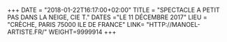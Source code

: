 +++
DATE = "2018-01-22T16:17:00+02:00"
TITLE = "SPECTACLE A PETIT PAS DANS LA NEIGE, CIE T."
DATES ="LE 11 DÉCEMBRE 2017"
LIEU = "CRÈCHE, PARIS 75000 ILE DE FRANCE"
LINK= "HTTP://MANOEL-ARTISTE.FR/"
WEIGHT=9999914
+++